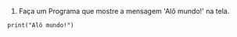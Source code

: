1. Faça um Programa que mostre a mensagem 'Alô mundo!' na tela.

```run-python
print("Alô mundo!")
```


